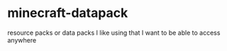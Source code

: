 # minecraft-datapack

resource packs or data packs I like using that I want to be able to access anywhere
